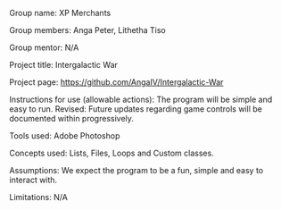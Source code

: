 Group name: XP Merchants

Group members: Anga Peter, Lithetha Tiso

Group mentor: N/A

Project title: Intergalactic War

Project page: https://github.com/AngaIV/Intergalactic-War

Instructions for use (allowable actions): The program will be simple and easy to run. Revised: Future updates regarding game controls will be documented within progressively.

Tools used: Adobe Photoshop

Concepts used: Lists, Files, Loops and Custom classes.

Assumptions: We expect the program to be a fun, simple and easy to interact with.

Limitations: N/A
